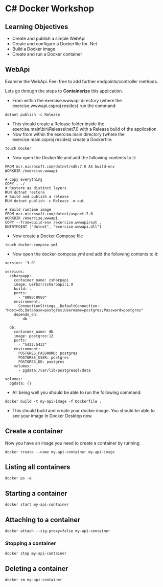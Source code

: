 # C# Docker Workshop



## Learning Objectives
- Create and publish a simple WebApi
- Create and configure a Dockerfile for .Net  
- Build a Docker image
- Create and run a Docker container

## WebApi


Examine the WebApi.  Feel free to add further endpoints/controller methods. 

Lets go through the steps to **Containerize** this application.  

- From within the exercise.wwwapi directory (where the exercise.wwwapi.csproj resides) run the 
command:  

```
dotnet publish -c Release 
```

- This should create a Release folder inside the exercise.main\bin\Release\net7.0 with a Release build of the application.  
- Now from within the exercise.main directory (where the exercise.main.csproj resides) create a Dockerfile:
```
touch Docker
```
- Now open the Dockerfile and add the following contents to it:  
```
FROM mcr.microsoft.com/dotnet/sdk:7.0 AS build-env
WORKDIR /exercise.wwwapi

# Copy everything
COPY . ./
# Restore as distinct layers
RUN dotnet restore
# Build and publish a release
RUN dotnet publish -c Release -o out

# Build runtime image
FROM mcr.microsoft.com/dotnet/aspnet:7.0
WORKDIR /exercise.wwwapi
COPY --from=build-env /exercise.wwwapi/out .
ENTRYPOINT ["dotnet", "exercise.wwwapi.dll"]
```
- Now create a Docker Compose file
```
touch docker-compose.yml
```
- Now open the docker-compose.yml and add the following contents to it:
```
version: '3.9'

services:
  csharpapp:
    container_name: csharpapi
    image: uerbzr/csharpapi:1.0
    build: .
    ports:
      - "8080:8080"
    environment:
      ConnectionStrings__DefaultConnection: "Host=db;Database=postgres;Username=postgres;Password=postgres"
    depends_on:
      - db
  
  db:
    container_name: db
    image: postgres:12
    ports:
      - "5432:5432"
    environment:
      POSTGRES_PASSWORD: postgres
      POSTGRES_USER: postgres
      POSTGRES_DB: postgres
    volumes:
      - pgdata:/var/lib/postgresql/data

volumes:
  pgdata: {}
```
- All being well you should be able to run the following command: 
```
docker build -t my-api-image -f Dockerfile .  
```
- This should build and create your docker image.  You should be able to see your image in Docker Desktop now.  

## Create a container
Now you have an image you need to create a container by running:
```
docker create --name my-api-container my-api-image 
```
## Listing all containers 
```
docker ps -a
```
## Starting a container
```
docker start my-api-container
```
## Attaching to a container
```
docker attach --sig-proxy=false my-api-container
```
### Stopping a container
```
docker stop my-api-container
```

## Deleting a container
```
docker rm my-api-container
```


